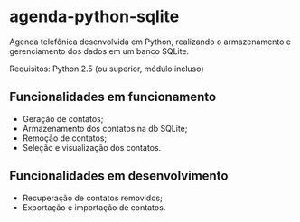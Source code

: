# agenda-python-sqlite
Agenda telefônica desenvolvida em Python, realizando o armazenamento e gerenciamento dos dados em um banco SQLite.

Requisitos: Python 2.5 (ou superior, módulo incluso)

## Funcionalidades em funcionamento

- Geração de contatos;
- Armazenamento dos contatos na db SQLite;
- Remoção de contatos;
- Seleção e visualização dos contatos.

## Funcionalidades em desenvolvimento

- Recuperação de contatos removidos;
- Exportação e importação de contatos.

